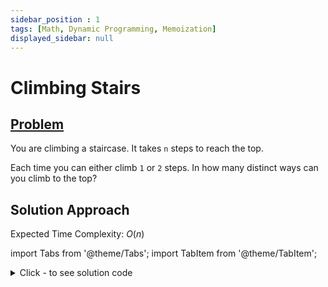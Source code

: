 ```yaml
---
sidebar_position : 1
tags: [Math, Dynamic Programming, Memoization]
displayed_sidebar: null
---
```


# Climbing Stairs

## [Problem](https://leetcode.com/problems/climbing-stairs/)

<p>You are climbing a staircase. It takes <code>n</code> steps to reach the top.</p>

<p>Each time you can either climb <code>1</code> or <code>2</code> steps. In how many distinct ways can you climb to the top?</p>

## Solution Approach

Expected Time Complexity: $O(n)$

import Tabs from '@theme/Tabs';
import TabItem from '@theme/TabItem';

<details><summary>Click - to see solution code</summary>

<Tabs>
<TabItem value="cpp" label="C++">

```cpp
class Solution {
   public:
    int climbStairs(int n) {
        vector<int> dp(n + 1);
        dp[0] = 1;
        dp[1] = 1;
        for (int i = 2; i <= n; i++) dp[i] = dp[i - 1] + dp[i - 2];
        return dp[n];
    }
};
```
</TabItem>
</Tabs>

</details>
